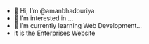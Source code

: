 - 👋 Hi, I’m @amanbhadouriya
- 👀 I’m interested in ...
- 🌱 I’m currently learning Web Development...
- it is the Enterprises Website 

